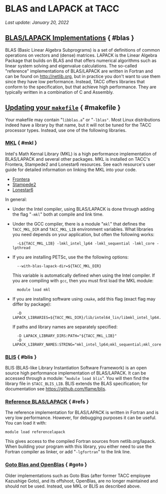 # BLAS and LAPACK at TACC
*Last update: January 20, 2022*


## [BLAS/LAPACK Implementations](#blas) { #blas }

BLAS (Basic Linear Algebra Subprograms) is a set of definitions of common operations on vectors and (dense) matrices. LAPACK is the Linear Algebra Package that builds on BLAS and that offers numerical algorithms such as linear system solving and eigenvalue calculations. The so-called "reference" implementations of BLAS/LAPACK are written in Fortran and can be found on <http://netlib.org>, but in practice you don't want to use them since they have low performance. Instead, TACC offers libraries that conform to the specification, but that achieve high performance. They are typically written in a combination of C and Assembly.

## [Updating your `makefile`](#makefile) { #makefile }

Your makefile may contain "`libblas.a`" or "`-lblas"`. Most Linux distributions indeed have a library by that name, but it will not be tuned for the TACC processor types. Instead, use one of the following libraries.

### [MKL](#mkl) { #mkl }

Intel's Math Kernal Library (MKL) is a high performance implementation of BLAS/LAPACK and several other packages. MKL is installed on TACC's Frontera, Stampede2 and Lonestar6 resources. See each resource's user guide for detailed information on linking the MKL into your code.

* [Frontera](../../hpcugs/frontera/frontera#the-intel-math-kernel-library-mkl)
* [Stampede2](../../hpcugs/stampede2/stampede2#intel-math-kernel-library-mkl)
* [Lonestar6](../../hpcugs/6lonestar/lonestar6#intel-math-kernel-library-mkl)

In general:

* Under the Intel compiler, using BLAS/LAPACK is done through adding the flag "`-mkl`" both at compile and link time.

* Under the GCC compiler, there is a module "`mkl`" that defines the `TACC_MKL_DIR` and `TACC_MKL_LIB` environment variables. What libraries you need depends on your application, but often the following works:

		-L${TACC_MKL_LIB} -lmkl_intel_lp64 -lmkl_sequential -lmkl_core -lpthread

* If you are installing PETSc, use the the following options: 

		--with-blas-lapack-dir=${TACC_MKL_DIR}

	This variable is automatically defined when using the Intel compiler. If you are compiling with `gcc`, then you must first load the MKL module:

		module load mkl

* If you are installing software using `cmake`, add this flag (exact flag may differ by package):

		-D LAPACK_LIBRARIES=${TACC_MKL_DIR}/lib/intel64_lin/libmkl_intel_lp64.so;${TACC_MKL_DIR}/lib/intel64_lin/libmkl_core.so
	If paths and library names are separately specified:

		-D LAPACK_LIBRARY_DIRS:PATH="${TACC_MKL_LIB}"
		-D LAPACK_LIBRARY_NAMES:STRING="mkl_intel_lp64;mkl_sequential;mkl_core;pthread"


### [BLIS](#blis) { #blis }

BLIS (BLAS-like Library Instantiation Software Framework) is an open source high performance implementation of BLAS/LAPACK. It can be accessed through a module: "`module load blis`". You will then find the library file in `$TACC_BLIS_LIB`. BLIS extends the BLAS specification; for documentation see <https://github.com/flame/blis>.

### [Reference BLAS/LAPACK](#refs) { #refs }

The reference implementation for BLAS/LAPACK is written in Fortran and is very low performance. However, for debugging purposes it can be useful. You can load it with:

	module load referencelapack

This gives access to the compiled Fortran sources from netlib.org/lapack. When building your program with this library, you either need to use the Fortran compiler as linker, or add "`-lgfortran`" to the link line.


### [Goto Blas and OpenBlas](#goto) { #goto }

Older implementations such as Goto Blas (after former TACC employee Kazushige Goto), and its offshoot, OpenBlas, are no longer maintained and should not be used. Instead, use MKL or BLIS as described above.


<!-- # [BLAS/Lapack on Longhorn](#longhorn)

Longhorn is an IBM system, which comes with IBM's own compilers and numerical libraries. The equivalent of MKL is [ESSL (Engineering and Scientific Software Library)](https://www.ibm.com/support/knowledgecenter/en/SSFHY8/essl_welcome.html). Link ESSL into your code with:

<pre class="cmd-line">login1$ <b>xlc -o myprogram myprogram.c -L/opt/ibmmath/essl/6.2/lib64/ -lessl</b></pre> -->


